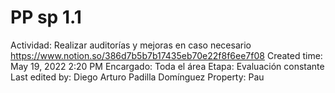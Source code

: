 # PP sp 1.1

Actividad: Realizar auditorías y mejoras en caso necesario https://www.notion.so/386d7b5b7b17435eb70e22f8f6ee7f08 
Created time: May 19, 2022 2:20 PM
Encargado: Toda el área
Etapa: Evaluación constante
Last edited by: Diego Arturo Padilla Domínguez
Property: Pau